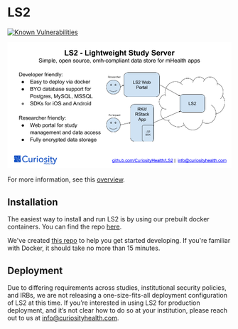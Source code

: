 # LS2

[![Known Vulnerabilities](https://snyk.io/test/github/CuriosityHealth/LS2/badge.svg?targetFile=requirements.txt)](https://snyk.io/test/github/CuriosityHealth/LS2?targetFile=requirements.txt)

![LS2 One Slider](LS2OneSlider.png)

For more information, see this [overview](https://docs.google.com/presentation/d/1UqnOsVaKgp0ok6S6UTEVnWIg81YDo3lim7F8XO7yR40).

## Installation

The easiest way to install and run LS2 is by using our prebuilt docker containers. You can find the repo [here](https://hub.docker.com/r/curiosityhealth/ls2/).

We've created [this repo](https://github.com/CuriosityHealth/LS2SampleDevConfig) to help you get started developing. If you're familiar with Docker, it should take no more than 15 minutes.

## Deployment

Due to differing requirements across studies, institutional security policies, and IRBs, we are not releasing a one-size-fits-all deployment configuration of LS2 at this time. If you’re interested in using LS2 for production deployment, and it’s not clear how to do so at your institution, please reach out to us at [info@curiosityhealth.com](mailto:info@curiosityhealth.com).
